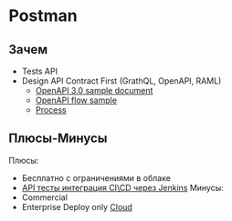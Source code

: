# Postman

## Зачем

- Tests API
- Design API Contract First (GrathQL, OpenAPI, RAML)
    - [OpenAPI 3.0 sample document](https://www.youtube.com/watch?v=r4kb3jOSsmk&list=PLvZelNEovfS3quXrWWq-OdXNt3Wd42zBq&index=8)
    - [OpenAPI flow sample](https://www.youtube.com/watch?v=rTTAVlUxfDc&list=PLvZelNEovfS3quXrWWq-OdXNt3Wd42zBq&index=7)
	- [Process](https://blog.postman.com/the-reimagined-api-first-workflow-for-developers/)

## Плюсы-Минусы

Плюсы:
- Бесплатно с ограничениями в облаке
- [API тесты интеграция CI\CD через Jenkins](https://learning.postman.com/docs/collections/using-newman-cli/integration-with-jenkins/)
Минусы:
- Commercial 
- Enterprise Deploy only [Cloud](https://www.postman.com/postman-enterprise/)